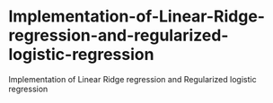 # Implementation-of-Linear-Ridge-regression-and-regularized-logistic-regression
Implementation of Linear Ridge regression and Regularized logistic regression
